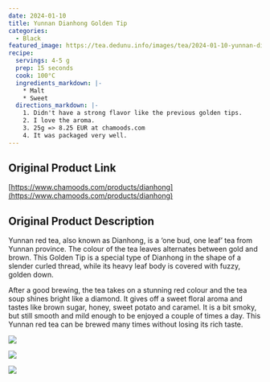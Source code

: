 ```yaml
---
date: 2024-01-10
title: Yunnan Dianhong Golden Tip
categories:
  - Black
featured_image: https://tea.dedunu.info/images/tea/2024-01-10-yunnan-dianhong-golden-tip-1.PNG
recipe:
  servings: 4-5 g
  prep: 15 seconds
  cook: 100°C
  ingredients_markdown: |-
    * Malt
    * Sweet
  directions_markdown: |-
    1. Didn't have a strong flavor like the previous golden tips.
    2. I love the aroma.
    3. 25g => 8.25 EUR at chamoods.com
    4. It was packaged very well.
---
```


## Original Product Link

[https://www.chamoods.com/products/dianhong](https://www.chamoods.com/products/dianhong)

## Original Product Description

Yunnan red tea, also known as Dianhong, is a ‘one bud, one leaf’ tea from Yunnan province. The colour of the tea leaves alternates between gold and brown. This Golden Tip is a special type of Dianhong in the shape of a slender curled thread, while its heavy leaf body is covered with fuzzy, golden down.

After a good brewing, the tea takes on a stunning red colour and the tea soup shines bright like a diamond. It gives off a sweet floral aroma and tastes like brown sugar, honey, sweet potato and caramel. It is a bit smoky, but still smooth and mild enough to be enjoyed a couple of times a day. This Yunnan red tea can be brewed many times without losing its rich taste.

![](https://tea.dedunu.info/images/tea/2024-01-10-yunnan-dianhong-golden-tip-2.PNG)

![](https://tea.dedunu.info/images/tea/2024-01-10-yunnan-dianhong-golden-tip-3.PNG)

![](https://tea.dedunu.info/images/tea/2024-01-10-yunnan-dianhong-golden-tip-4.jpg)
